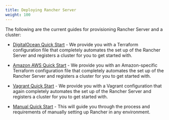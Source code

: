 ```yaml
---
title: Deploying Rancher Server
weight: 100
---
```


The following are the current guides for provisioning Rancher Server and a cluster:

- [DigitalOcean Quick Start](./digital-ocean-qs) - We provide you with a Terraform configuration file that completely automates the set up of the Rancher Server and registers a cluster for you to get started with.

- [Amazon AWS Quick Start](./amazon-aws-qs) - We provide you with an Amazon-specific Terraform configuration file that completely automates the set up of the Rancher Server and registers a cluster for you to get started with.

- [Vagrant Quick Start](./quickstart-vagrant) - We provide you with a Vagrant configuration that again completely automates the set up of the Rancher Server and registers a cluster for you to get started with.

- [Manual Quick Start](./quickstart-manual-setup) - This will guide you through the process and requirements of manually setting up Rancher in any environment.
